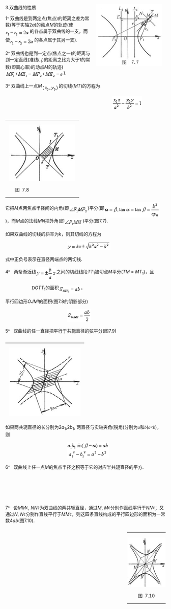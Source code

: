<div class=Section1>
<p class=MsoNormal><img width=208 height=194
src="res/17e9d95da129bdd93c34fb6cc6aaaa52_5560_files/image002.jpg" align=right hspace=12
u1:shapes="_x0000_s1026"><span lang=EN-US>3.</span><span lang=ZH-CN
style='font-family:宋体_GB2312'>双曲线的性质</span></p>
<p class=MsoNormal><span lang=EN-US>1</span><span lang=EN-US style='font-family:
Symbol'>°</span><span lang=EN-US> </span><span lang=ZH-CN style='font-family:
宋体_GB2312'>双曲线是到两定点</span><span lang=EN-US>(</span><span lang=ZH-CN
style='font-family:宋体_GB2312'>焦点</span><span lang=EN-US>)</span><span
lang=ZH-CN style='font-family:宋体_GB2312'>的距离之差为常数</span><span lang=EN-US>(</span><span
lang=ZH-CN style='font-family:宋体_GB2312'>等于实轴</span><span lang=EN-US>2<i>a</i>)</span><span
lang=ZH-CN style='font-family:宋体_GB2312'>的动点</span><i><span lang=EN-US>M</span></i><span
lang=ZH-CN style='font-family:宋体_GB2312'>的轨迹</span><span lang=EN-US>(</span><span
lang=ZH-CN style='font-family:宋体_GB2312'>使</span><sub><span lang=EN-US
style='font-size:10.5pt'><img width=77 height=23
src="res/17e9d95da129bdd93c34fb6cc6aaaa52_5560_files/image004.gif" u1:shapes="_x0000_i1025"
align=absmiddle></span></sub><span lang=ZH-CN style='font-family:宋体_GB2312'>的各点属于双曲线的一支，而使</span><sub><span
lang=EN-US style='font-size:10.5pt'><img width=77 height=23
src="res/17e9d95da129bdd93c34fb6cc6aaaa52_5560_files/image006.gif" u1:shapes="_x0000_i1026"
align=absmiddle></span></sub><span lang=ZH-CN style='font-family:宋体_GB2312'>的各点属于其另一支</span><span
lang=EN-US>).</span></p>
<p class=MsoNormal><span lang=EN-US>2</span><span lang=EN-US style='font-family:
Symbol'>°</span><span lang=EN-US> </span><span lang=ZH-CN style='font-family:
宋体_GB2312'>双曲线也是到一定点</span><span lang=EN-US>(</span><span lang=ZH-CN
style='font-family:宋体_GB2312'>焦点之一</span><span lang=EN-US>)</span><span
lang=ZH-CN style='font-family:宋体_GB2312'>的距离与到一定直线</span><span lang=EN-US>(</span><span
lang=ZH-CN style='font-family:宋体_GB2312'>准线</span><i><span lang=EN-US>L</span></i><sub><span
lang=EN-US>1</span></sub><span lang=EN-US>)</span><span lang=ZH-CN
style='font-family:宋体_GB2312'>的距离之比为大于</span><span lang=EN-US>1</span><span
lang=ZH-CN style='font-family:宋体_GB2312'>的常数</span><span lang=EN-US>(</span><span
lang=ZH-CN style='font-family:宋体_GB2312'>即离心率</span><span lang=EN-US>)</span><span
lang=ZH-CN style='font-family:宋体_GB2312'>的动点</span><i><span lang=EN-US>M</span></i><span
lang=ZH-CN style='font-family:宋体_GB2312'>的轨迹</span><span lang=EN-US>(</span><sub><span
lang=EN-US style='font-size:10.5pt'><img width=183 height=23
src="res/17e9d95da129bdd93c34fb6cc6aaaa52_5560_files/image008.gif" u1:shapes="_x0000_i1027"
align=absmiddle></span></sub><span lang=EN-US>).</span></p>
<p class=MsoNormal align=left style='text-align:left'><span lang=EN-US>3</span><span
lang=EN-US style='font-family:Symbol'>°</span><span lang=EN-US> </span><span
lang=ZH-CN style='font-family:宋体_GB2312'>双曲线上一点</span><i><span lang=EN-US>M<sub><img
width=53 height=24 src="res/17e9d95da129bdd93c34fb6cc6aaaa52_5560_files/image010.gif"
u1:shapes="_x0000_i1028" align=absmiddle></sub></span></i><span lang=ZH-CN
style='font-family:宋体_GB2312'>的切线</span><span lang=EN-US>(<i>MT</i>)</span><span
lang=ZH-CN style='font-family:宋体_GB2312'>的方程为</span></p>
<pre align=center><span lang=EN-US>&nbsp;&nbsp;&nbsp;&nbsp;&nbsp;&nbsp;&nbsp;&nbsp;&nbsp;&nbsp;&nbsp;&nbsp;&nbsp;&nbsp;&nbsp;&nbsp;&nbsp;&nbsp;&nbsp;&nbsp;&nbsp;&nbsp;&nbsp;&nbsp;&nbsp;&nbsp;&nbsp;&nbsp;&nbsp;&nbsp; </span><sub><span
lang=EN-US style='font-size:10.5pt'><img width=95 height=43
src="res/17e9d95da129bdd93c34fb6cc6aaaa52_5560_files/image012.gif" u1:shapes="_x0000_i1029"></span></sub></pre>
<div>
<table cellspacing=0 cellpadding=0 hspace=0 vspace=0 width=225 align=left>
 <tr>
  <td valign=top align=left style='padding-top:0mm;padding-right:9.05pt;
  padding-bottom:0mm;padding-left:9.05pt'>
  <div>
  <p class=MsoNormal align=left style='text-align:left'><span lang=EN-US><img
  width=208 height=176 src="res/17e9d95da129bdd93c34fb6cc6aaaa52_5560_files/image014.jpg"
  u1:shapes="_x0000_i1032"></span></p>
  <p class=MsoNormal align=left style='text-align:left'><span lang=EN-US>&nbsp;&nbsp;&nbsp;&nbsp;
  </span><span lang=ZH-CN style='font-family:宋体_GB2312'>图</span><span
  lang=EN-US>&nbsp; 7.8</span></p>
  </div>
  </td>
 </tr>
</table>
</div>
<p class=MsoNormal align=left style='text-align:left'><span lang=ZH-CN
style='font-family:宋体_GB2312'>它把</span><i><span lang=EN-US>M</span></i><span
lang=ZH-CN style='font-family:宋体_GB2312'>点两焦点半径间的内角</span><span lang=EN-US>(</span><span
lang=ZH-CN style='font-family:宋体_GB2312'>即</span><sub><span lang=EN-US
style='font-size:10.5pt'><img width=59 height=23
src="res/17e9d95da129bdd93c34fb6cc6aaaa52_5560_files/image016.gif" u1:shapes="_x0000_i1030"
align=absmiddle></span></sub><span lang=EN-US>)</span><span lang=ZH-CN
style='font-family:宋体_GB2312'>平分</span><span lang=EN-US>(</span><span
lang=ZH-CN style='font-family:宋体_GB2312'>即</span><sub><span lang=EN-US
style='font-size:10.5pt'><img width=175 height=48
src="res/17e9d95da129bdd93c34fb6cc6aaaa52_5560_files/image018.gif" u1:shapes="_x0000_i1031"
align=absmiddle></span></sub><span lang=EN-US>)</span><span lang=ZH-CN
style='font-family:宋体_GB2312'>，而</span><i><span lang=EN-US>M</span></i><span
lang=ZH-CN style='font-family:宋体_GB2312'>点的法线</span><i><span lang=EN-US>MN</span></i><span
lang=ZH-CN style='font-family:宋体_GB2312'>把外角</span><span lang=EN-US>(</span><span
lang=ZH-CN style='font-family:宋体_GB2312'>即</span><sub><span lang=EN-US
style='font-size:10.5pt'><img width=57 height=23
src="res/17e9d95da129bdd93c34fb6cc6aaaa52_5560_files/image020.gif" u1:shapes="_x0000_i1045"
align=absmiddle></span></sub><span lang=EN-US>)</span><span lang=ZH-CN
style='font-family:宋体_GB2312'>平分</span><span lang=EN-US>(</span><span
lang=ZH-CN style='font-family:宋体_GB2312'>图</span><span lang=EN-US>7.7).</span></p>
<p class=MsoNormal align=left style='text-align:left'><span lang=ZH-CN
style='font-family:宋体_GB2312'>如果双曲线的切线的斜率为</span><i><span lang=EN-US>k</span></i><span
lang=ZH-CN style='font-family:宋体_GB2312'>，则其切线的方程为</span></p>
<pre align=left><span lang=EN-US>&nbsp;&nbsp;&nbsp;&nbsp;&nbsp;&nbsp;&nbsp;&nbsp;&nbsp;&nbsp;&nbsp;&nbsp;&nbsp;&nbsp;&nbsp;&nbsp;&nbsp;&nbsp;&nbsp;&nbsp;&nbsp;&nbsp; </span><sub><span
lang=EN-US style='font-size:10.5pt'><img width=136 height=28
src="res/17e9d95da129bdd93c34fb6cc6aaaa52_5560_files/image022.gif" u1:shapes="_x0000_i1046"></span></sub></pre>
<p class=MsoNormal align=left style='text-align:left'><span lang=ZH-CN
style='font-family:宋体_GB2312'>式中正负号表示在直径两端点的两切线</span><span lang=EN-US>.</span></p>
<p class=MsoNormal align=left style='text-align:left'><span lang=EN-US>4</span><span
lang=EN-US style='font-family:Symbol'>°</span><span lang=EN-US>&nbsp;&nbsp; </span><span
lang=ZH-CN style='font-family:宋体_GB2312'>两条渐近线</span><sub><span lang=EN-US
style='font-size:10.5pt'><img width=64 height=41
src="res/17e9d95da129bdd93c34fb6cc6aaaa52_5560_files/image024.gif" u1:shapes="_x0000_i1047"
align=absmiddle></span></sub><span lang=ZH-CN style='font-family:宋体_GB2312'>之间的切线线段</span><i><span
lang=EN-US>TT</span></i><sub><span lang=EN-US>1</span></sub><span lang=ZH-CN
style='font-family:宋体_GB2312'>被切点</span><i><span lang=EN-US>M</span></i><span
lang=ZH-CN style='font-family:宋体_GB2312'>平分</span><span lang=EN-US>(<i>TM </i>=
<i>MT</i><sub>1</sub>)</span><span lang=ZH-CN style='font-family:宋体_GB2312'>，且</span></p>
<p class=MsoNormal align=left style='text-align:left'><span lang=EN-US>&nbsp;&nbsp;&nbsp;&nbsp;&nbsp;&nbsp;&nbsp;&nbsp;&nbsp;&nbsp;&nbsp;&nbsp;&nbsp;&nbsp;&nbsp;&nbsp;&nbsp;&nbsp;&nbsp;&nbsp; </span><span
lang=EN-US style='font-family:Symbol'>D</span><i><span lang=EN-US>OTT</span></i><sub><span
lang=EN-US>1</span></sub><span lang=ZH-CN style='font-family:宋体_GB2312'>的面积</span><sub><span
lang=EN-US style='font-size:10.5pt'><img width=69 height=25
src="res/17e9d95da129bdd93c34fb6cc6aaaa52_5560_files/image026.gif" u1:shapes="_x0000_i1048"
align=absmiddle></span></sub><span lang=ZH-CN style='font-family:宋体_GB2312'>，</span></p>
<p class=MsoNormal align=left style='text-align:left'><span lang=ZH-CN
style='font-family:宋体_GB2312'>平行四边形</span><i><span lang=EN-US>OJMI</span></i><span
lang=ZH-CN style='font-family:宋体_GB2312'>的面积</span><span lang=EN-US>(</span><span
lang=ZH-CN style='font-family:宋体_GB2312'>图</span><span lang=EN-US>7.8</span><span
lang=ZH-CN style='font-family:宋体_GB2312'>的阴影部分</span><span lang=EN-US>)</span></p>
<pre align=left><span lang=EN-US>&nbsp;&nbsp;&nbsp;&nbsp;&nbsp;&nbsp;&nbsp;&nbsp;&nbsp;&nbsp;&nbsp;&nbsp;&nbsp;&nbsp;&nbsp;&nbsp;&nbsp;&nbsp;&nbsp;&nbsp;&nbsp;&nbsp; </span><sub><span
lang=EN-US style='font-size:10.5pt'><img width=75 height=41
src="res/17e9d95da129bdd93c34fb6cc6aaaa52_5560_files/image028.gif" u1:shapes="_x0000_i1049"></span></sub></pre>
<p class=MsoNormal align=left style='text-align:left'><span lang=EN-US>5</span><span
lang=EN-US style='font-family:Symbol'>°</span><span lang=EN-US>&nbsp;&nbsp; </span><span
lang=ZH-CN style='font-family:宋体_GB2312'>双曲线的任一直径把平行于共轭直径的弦平分</span><span
lang=EN-US>(</span><span lang=ZH-CN style='font-family:宋体_GB2312'>图</span><span
lang=EN-US>7.9)</span></p>
<div>
<table cellspacing=0 cellpadding=0 hspace=0 vspace=0 width=228 height=239
 align=left>
 <tr>
  <td valign=top align=left height=239 style='padding-top:0mm;padding-right:
  9.05pt;padding-bottom:0mm;padding-left:9.05pt'>
  <div>
  <p class=MsoNormal align=left style='text-align:left'><span lang=EN-US><img
  width=224 height=213 src="res/17e9d95da129bdd93c34fb6cc6aaaa52_5560_files/image030.jpg"
  u1:shapes="_x0000_i1050"></span></p>
  <p class=MsoNormal align=left style='text-align:left'><span lang=EN-US>&nbsp;&nbsp;&nbsp;&nbsp;&nbsp;&nbsp;
  </span><span lang=ZH-CN style='font-family:宋体_GB2312'>图</span><span
  lang=EN-US>&nbsp; 7.9</span></p>
  </div>
  </td>
 </tr>
</table>
</div>
<p class=MsoNormal align=left style='text-align:left'><span lang=ZH-CN
style='font-family:宋体_GB2312'>如果两共轭直径的长分别为</span><span lang=EN-US>2<i>a</i><sub>1</sub>,2<i>b</i><sub>1</sub>,
</span><span lang=ZH-CN style='font-family:宋体_GB2312'>两直径与实轴夹角</span><span
lang=EN-US>(</span><span lang=ZH-CN style='font-family:宋体_GB2312'>锐角</span><span
lang=EN-US>)</span><span lang=ZH-CN style='font-family:宋体_GB2312'>分别为</span><i><span
lang=EN-US style='font-family:Symbol'>a</span></i><span lang=ZH-CN
style='font-family:宋体_GB2312'>和</span><i><span lang=EN-US style='font-family:
Symbol'>b</span></i><span lang=EN-US>(</span><i><span lang=EN-US
style='font-family:Symbol'>a</span></i><span lang=EN-US style='font-family:
Symbol'>&lt;</span><i><span lang=EN-US style='font-family:Symbol'>b</span></i><span
lang=EN-US>)</span><span lang=ZH-CN style='font-family:宋体_GB2312'>，则</span></p>
<pre align=left><span lang=EN-US>&nbsp;&nbsp;&nbsp;&nbsp;&nbsp;&nbsp;&nbsp;&nbsp;&nbsp;&nbsp;&nbsp;&nbsp;&nbsp;&nbsp;&nbsp;&nbsp;&nbsp;&nbsp;&nbsp;&nbsp;&nbsp;&nbsp; </span><sub><span
lang=EN-US style='font-size:10.5pt'><img width=132 height=51
src="res/17e9d95da129bdd93c34fb6cc6aaaa52_5560_files/image032.gif" u1:shapes="_x0000_i1051"></span></sub></pre>
<p class=MsoNormal align=left style='text-align:left'><span lang=EN-US>6</span><span
lang=EN-US style='font-family:Symbol'>°</span><span lang=EN-US>&nbsp;&nbsp; </span><span
lang=ZH-CN style='font-family:宋体_GB2312'>双曲线上任一点</span><i><span lang=EN-US>M</span></i><span
lang=ZH-CN style='font-family:宋体_GB2312'>的焦点半径之积等于它的对应半共轭直径的平方</span><span
lang=EN-US>.</span></p>
<p class=MsoNormal align=left style='text-align:left'><span lang=EN-US>&nbsp;</span></p>
<p class=MsoNormal align=left style='text-align:left'><span lang=EN-US>&nbsp;</span></p>
<p class=MsoNormal align=left style='text-align:left'><span lang=EN-US>&nbsp;</span></p>
<p class=MsoNormal align=left style='text-align:left'><span lang=EN-US>7</span><span
lang=EN-US style='font-family:Symbol'>°</span><span lang=EN-US>&nbsp;&nbsp; </span><span
lang=ZH-CN style='font-family:宋体_GB2312'>设</span><i><span lang=EN-US>MM</span></i><span
lang=EN-US style='font-family:Symbol'>&cent;</span><span lang=EN-US>, <i>NN</i></span><span
lang=EN-US style='font-family:Symbol'>&cent;</span><span lang=ZH-CN
style='font-family:宋体_GB2312'>为双曲线的两共轭直径，通过</span><i><span lang=EN-US>M</span></i><span
lang=EN-US>, <i>M</i></span><span lang=EN-US style='font-family:Symbol'>&cent;</span><span
lang=ZH-CN style='font-family:宋体_GB2312'>分别作直线平行于</span><i><span lang=EN-US>NN</span></i><span
lang=EN-US style='font-family:Symbol'>&cent;</span><span lang=ZH-CN
style='font-family:宋体_GB2312'>；又通过</span><i><span lang=EN-US>N</span></i><span
lang=EN-US>, <i>N</i></span><span lang=EN-US style='font-family:Symbol'>&cent;</span><span
lang=ZH-CN style='font-family:宋体_GB2312'>分别作直线平行于</span><i><span lang=EN-US>MM</span></i><span
lang=EN-US style='font-family:Symbol'>&cent;</span><span lang=ZH-CN
style='font-family:宋体_GB2312'>，则这四条直线构成的平行四边形的面积为一常数</span><span lang=EN-US>4<i>ab</i>(</span><span
lang=ZH-CN style='font-family:宋体_GB2312'>图</span><span lang=EN-US>7.10).</span></p>
<table class=MsoNormalTable border=0 cellpadding=0 align=right width="24%"
 style='width:24.0%'>
 <tr>
  <td style='padding:.75pt .75pt .75pt .75pt'>
  <p><span lang=EN-US><img width=168 height=154
  src="res/17e9d95da129bdd93c34fb6cc6aaaa52_5560_files/image034.jpg"></span></p>
  <p align=center style='text-align:center'><span lang=ZH-CN style='font-family:
  宋体_GB2312'>图</span><span lang=EN-US>&nbsp; 7.10</span></p>
  </td>
 </tr>
</table>
<p class=MsoNormal align=left style='margin:0mm;margin-bottom:.0001pt;
text-align:left'><span lang=EN-US style='font-family:宋体'>&nbsp;</span></p>
</div>